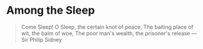 # Among the Sleep

>Come Sleep! O Sleep, the certain knot of peace,
>The baiting place of wit, the balm of woe,
>The poor man's wealth, the prisoner's release
—Sir Philip Sidney
